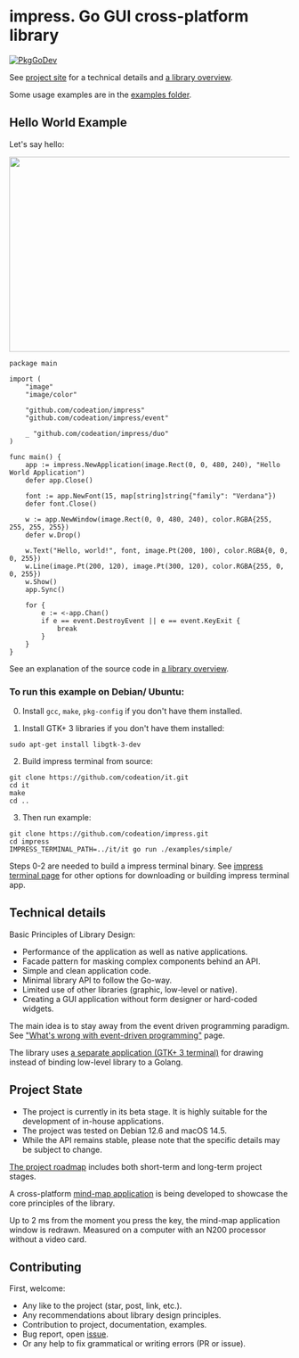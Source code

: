# impress. Go GUI cross-platform library

[![PkgGoDev](https://pkg.go.dev/badge/github.com/codeation/impress)](https://pkg.go.dev/github.com/codeation/impress)

See [project site](https://codeation.github.io/impress/) for a technical details
and [a library overview](https://codeation.github.io/impress/library-overview.html).

Some usage examples are in the [examples folder](https://github.com/codeation/impress/tree/master/examples).

## Hello World Example

Let's say hello:

<img src="https://codeation.github.io/images/hello_small.png" width="545" height="350" />

```
package main

import (
    "image"
    "image/color"

    "github.com/codeation/impress"
    "github.com/codeation/impress/event"

    _ "github.com/codeation/impress/duo"
)

func main() {
    app := impress.NewApplication(image.Rect(0, 0, 480, 240), "Hello World Application")
    defer app.Close()

    font := app.NewFont(15, map[string]string{"family": "Verdana"})
    defer font.Close()

    w := app.NewWindow(image.Rect(0, 0, 480, 240), color.RGBA{255, 255, 255, 255})
    defer w.Drop()

    w.Text("Hello, world!", font, image.Pt(200, 100), color.RGBA{0, 0, 0, 255})
    w.Line(image.Pt(200, 120), image.Pt(300, 120), color.RGBA{255, 0, 0, 255})
    w.Show()
    app.Sync()

    for {
        e := <-app.Chan()
        if e == event.DestroyEvent || e == event.KeyExit {
            break
        }
    }
}
```

See an explanation of the source code in [a library overview](https://codeation.github.io/impress/library-overview.html).

### To run this example on Debian/ Ubuntu:

0. Install `gcc`, `make`, `pkg-config` if you don't have them installed.

1. Install GTK+ 3 libraries if you don't have them installed:

```
sudo apt-get install libgtk-3-dev
```

2. Build impress terminal from source:

```
git clone https://github.com/codeation/it.git
cd it
make
cd ..
```

3. Then run example:

```
git clone https://github.com/codeation/impress.git
cd impress
IMPRESS_TERMINAL_PATH=../it/it go run ./examples/simple/
```

Steps 0-2 are needed to build a impress terminal binary. See [impress terminal page](https://codeation.github.io/impress/it-driver.html) for other options for downloading or building impress terminal app.

## Technical details

Basic Principles of Library Design:

- Performance of the application as well as native applications.
- Facade pattern for masking complex components behind an API.
- Simple and clean application code.
- Minimal library API to follow the Go-way.
- Limited use of other libraries (graphic, low-level or native).
- Creating a GUI application without form designer or hard-coded widgets.

The main idea is to stay away from the event driven programming paradigm. See
["What's wrong with event-driven programming"](https://codeation.github.io/impress/what-is-wrong-with-event-oriented-programming.html)
page.

The library uses 
[a separate application (GTK+ 3 terminal)](https://codeation.github.io/impress/it-driver.html) for drawing instead of binding low-level library to a Golang.

## Project State

- The project is currently in its beta stage. It is highly suitable for the development of in-house applications.
- The project was tested on Debian 12.6 and macOS 14.5.
- While the API remains stable, please note that the specific details may be subject to change.

[The project roadmap](https://codeation.github.io/impress/roadmap.html)
includes both short-term and long-term project stages. 

A cross-platform [mind-map application](https://codeation.github.io/lineation/) is being developed to showcase the core principles of the library.

Up to 2 ms from the moment you press the key, the mind-map application window is redrawn. Measured on a computer with an N200 processor without a video card.

## Contributing

First, welcome:

- Any like to the project (star, post, link, etc.).
- Any recommendations about library design principles.
- Contribution to project, documentation, examples.
- Bug report, open [issue](https://github.com/codeation/impress/issues).
- Or any help to fix grammatical or writing errors (PR or issue).
